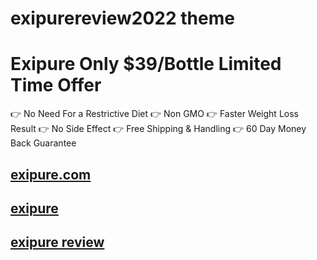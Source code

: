 # exipurereview2022 theme

# Exipure Only $39/Bottle Limited Time Offer

👉 No Need For a Restrictive Diet
👉 Non GMO
👉 Faster Weight Loss Result
👉 No Side Effect
👉 Free Shipping & Handling
👉 60 Day Money Back Guarantee

## [exipure.com](https://fastshopship.com/exipure/)
## [exipure](https://fastshopship.com/exipure/)
## [exipure review](https://fastshopship.com/exipure/)
